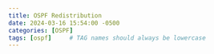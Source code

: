 ```yaml
---
title: OSPF Redistribution
date: 2024-03-16 15:54:00 -0500
categories: [OSPF]
tags: [ospf]     # TAG names should always be lowercase
---
```



